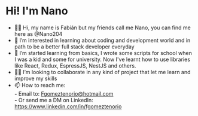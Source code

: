 # Hi! I'm Nano

- 👋🏼 Hi, my name is Fabián but my friends call me Nano, you can find me here as @Nano204
- 👀 I’m interested in learning about coding and development world and in path to be a better full stack developer everyday
- 🌱 I’m started learning from basics, I wrote some scripts for school when I was a kid and some for university. Now I've learnt how to use libraries like React, Redux, EspressJS, NestJS and others.
- 💪🏼 I’m looking to collaborate in any kind of project that let me learn and improve my skills
- 📫 How to reach me: <br />
      **-** Email to: Fgomeztenorio@hotmail.com <br />
      **-** Or send me a DM on LinkedIn: https://www.linkedin.com/in/fgomeztenorio

